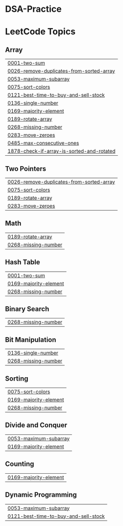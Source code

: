# DSA-Practice
<!---LeetCode Topics Start-->
# LeetCode Topics
## Array
|  |
| ------- |
| [0001-two-sum](https://github.com/jayalakshmi1225/DSA-Practice/tree/master/0001-two-sum) |
| [0026-remove-duplicates-from-sorted-array](https://github.com/jayalakshmi1225/DSA-Practice/tree/master/0026-remove-duplicates-from-sorted-array) |
| [0053-maximum-subarray](https://github.com/jayalakshmi1225/DSA-Practice/tree/master/0053-maximum-subarray) |
| [0075-sort-colors](https://github.com/jayalakshmi1225/DSA-Practice/tree/master/0075-sort-colors) |
| [0121-best-time-to-buy-and-sell-stock](https://github.com/jayalakshmi1225/DSA-Practice/tree/master/0121-best-time-to-buy-and-sell-stock) |
| [0136-single-number](https://github.com/jayalakshmi1225/DSA-Practice/tree/master/0136-single-number) |
| [0169-majority-element](https://github.com/jayalakshmi1225/DSA-Practice/tree/master/0169-majority-element) |
| [0189-rotate-array](https://github.com/jayalakshmi1225/DSA-Practice/tree/master/0189-rotate-array) |
| [0268-missing-number](https://github.com/jayalakshmi1225/DSA-Practice/tree/master/0268-missing-number) |
| [0283-move-zeroes](https://github.com/jayalakshmi1225/DSA-Practice/tree/master/0283-move-zeroes) |
| [0485-max-consecutive-ones](https://github.com/jayalakshmi1225/DSA-Practice/tree/master/0485-max-consecutive-ones) |
| [1878-check-if-array-is-sorted-and-rotated](https://github.com/jayalakshmi1225/DSA-Practice/tree/master/1878-check-if-array-is-sorted-and-rotated) |
## Two Pointers
|  |
| ------- |
| [0026-remove-duplicates-from-sorted-array](https://github.com/jayalakshmi1225/DSA-Practice/tree/master/0026-remove-duplicates-from-sorted-array) |
| [0075-sort-colors](https://github.com/jayalakshmi1225/DSA-Practice/tree/master/0075-sort-colors) |
| [0189-rotate-array](https://github.com/jayalakshmi1225/DSA-Practice/tree/master/0189-rotate-array) |
| [0283-move-zeroes](https://github.com/jayalakshmi1225/DSA-Practice/tree/master/0283-move-zeroes) |
## Math
|  |
| ------- |
| [0189-rotate-array](https://github.com/jayalakshmi1225/DSA-Practice/tree/master/0189-rotate-array) |
| [0268-missing-number](https://github.com/jayalakshmi1225/DSA-Practice/tree/master/0268-missing-number) |
## Hash Table
|  |
| ------- |
| [0001-two-sum](https://github.com/jayalakshmi1225/DSA-Practice/tree/master/0001-two-sum) |
| [0169-majority-element](https://github.com/jayalakshmi1225/DSA-Practice/tree/master/0169-majority-element) |
| [0268-missing-number](https://github.com/jayalakshmi1225/DSA-Practice/tree/master/0268-missing-number) |
## Binary Search
|  |
| ------- |
| [0268-missing-number](https://github.com/jayalakshmi1225/DSA-Practice/tree/master/0268-missing-number) |
## Bit Manipulation
|  |
| ------- |
| [0136-single-number](https://github.com/jayalakshmi1225/DSA-Practice/tree/master/0136-single-number) |
| [0268-missing-number](https://github.com/jayalakshmi1225/DSA-Practice/tree/master/0268-missing-number) |
## Sorting
|  |
| ------- |
| [0075-sort-colors](https://github.com/jayalakshmi1225/DSA-Practice/tree/master/0075-sort-colors) |
| [0169-majority-element](https://github.com/jayalakshmi1225/DSA-Practice/tree/master/0169-majority-element) |
| [0268-missing-number](https://github.com/jayalakshmi1225/DSA-Practice/tree/master/0268-missing-number) |
## Divide and Conquer
|  |
| ------- |
| [0053-maximum-subarray](https://github.com/jayalakshmi1225/DSA-Practice/tree/master/0053-maximum-subarray) |
| [0169-majority-element](https://github.com/jayalakshmi1225/DSA-Practice/tree/master/0169-majority-element) |
## Counting
|  |
| ------- |
| [0169-majority-element](https://github.com/jayalakshmi1225/DSA-Practice/tree/master/0169-majority-element) |
## Dynamic Programming
|  |
| ------- |
| [0053-maximum-subarray](https://github.com/jayalakshmi1225/DSA-Practice/tree/master/0053-maximum-subarray) |
| [0121-best-time-to-buy-and-sell-stock](https://github.com/jayalakshmi1225/DSA-Practice/tree/master/0121-best-time-to-buy-and-sell-stock) |
<!---LeetCode Topics End-->